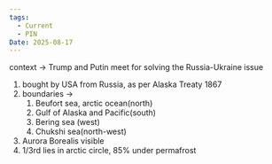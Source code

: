 ```yaml
---
tags:
  - Current
  - PIN
Date: 2025-08-17
---
```

context -> Trump and Putin meet for solving the Russia-Ukraine issue

1. bought by USA from Russia, as per Alaska Treaty 1867
2. boundaries -> 
	1. Beufort sea, arctic ocean(north)
	2. Gulf of Alaska and Pacific(south)
	3. Bering sea (west)
	4. Chukshi sea(north-west)
3. Aurora Borealis visible
4. 1/3rd lies in arctic circle, 85% under permafrost